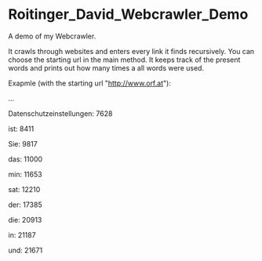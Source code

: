 # Roitinger_David_Webcrawler_Demo
A demo of my Webcrawler.

It crawls through websites and enters every link it finds recursively.
You can choose the starting url in the main method.
It keeps track of the present words and prints out how many times a all words were used.

Exapmle (with the starting url "http://www.orf.at"):

...

Datenschutzeinstellungen: 7628

ist: 8411

Sie: 9817

das: 11000

min: 11653

sat: 12210

der: 17385

die: 20913

in: 21187

und: 21671
